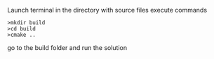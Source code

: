 Launch terminal in the directory with source files
execute commands

	>mkdir build
	>cd build
	>cmake ..
	
go to the build folder and run the solution

	